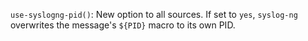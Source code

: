 `use-syslogng-pid()`: New option to all sources.
If set to `yes`, `syslog-ng` overwrites the message's `${PID}` macro to its own PID.